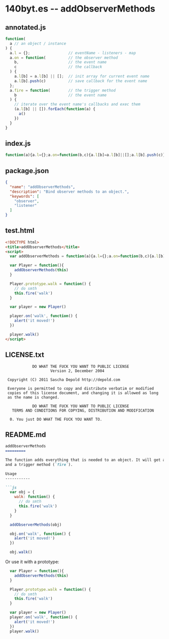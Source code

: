 # 140byt.es -- addObserverMethods

## annotated.js

```javascript
function(
  a // an object / instance
) {
  a.l = {};                 // eventName - listeners - map
  a.on = function(          // the observer method
    b,                      // the event name
    c                       // the callback
  ) {
    a.l[b] = a.l[b] || [];  // init array for current event name
    a.l[b].push(c)          // save callback for the event name
  };
  a.fire = function(        // the trigger method
    b                       // the event name
  ) {
    // iterate over the event name's callbacks and exec them
    (a.l[b] || []).forEach(function(a) {
      a()
    })
  }
}

```

## index.js

```javascript
function(a){a.l={};a.on=function(b,c){a.l[b]=a.l[b]||[];a.l[b].push(c)};a.fire=function(b){(a.l[b]||[]).forEach(function(a){a()})}}

```

## package.json

```json
{
  "name": "addObserverMethods",
  "description": "Bind observer methods to an object.",
  "keywords": [
    "observer",
    "listener"
  ]
}

```

## test.html

```html
<!DOCTYPE html>
<title>addObserverMethods</title>
<script>
  var addObserverMethods = function(a){a.l={};a.on=function(b,c){a.l[b]=a.l[b]||[];a.l[b].push(c)};a.fire=function(b){(a.l[b]||[]).forEach(function(a){a()})}}

  var Player = function(){
    addObserverMethods(this)
  }

  Player.prototype.walk = function() {
    // do smth
    this.fire('walk')
  }

  var player = new Player()

  player.on('walk', function() {
    alert('it moved!')
  })

  player.walk()
</script>

```

## LICENSE.txt

```text
            DO WHAT THE FUCK YOU WANT TO PUBLIC LICENSE
                    Version 2, December 2004

 Copyright (C) 2011 Sascha Depold http://depold.com

 Everyone is permitted to copy and distribute verbatim or modified
 copies of this license document, and changing it is allowed as long
 as the name is changed.

            DO WHAT THE FUCK YOU WANT TO PUBLIC LICENSE
   TERMS AND CONDITIONS FOR COPYING, DISTRIBUTION AND MODIFICATION

  0. You just DO WHAT THE FUCK YOU WANT TO.

```

## README.md

```markdown
addObserverMethods
=========

The function adds everything that is needed to an object. It will get a event-callbacks-map, an observer/listener method (`on`)
and a trigger method (`fire`).

Usage
-----------

```js
  var obj = {
    walk: function() {
      // do smth
      this.fire('walk')
    }
  }

  addObserverMethods(obj)

  obj.on('walk', function() {
    alert('it moved!')
  })

  obj.walk()
```

Or use it with a prototype:

```js
  var Player = function(){
    addObserverMethods(this)
  }

  Player.prototype.walk = function() {
    // do smth
    this.fire('walk')
  }

  var player = new Player()
  player.on('walk', function() {
    alert('it moved!')
  })
  player.walk()
```

```

